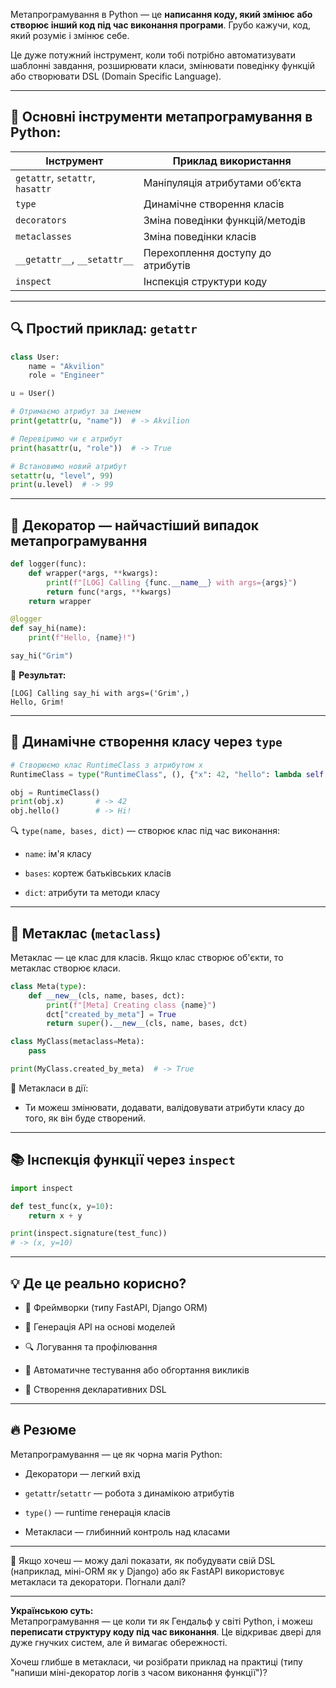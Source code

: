 
Метапрограмування в Python — це **написання коду, який змінює або створює інший код під час виконання програми**. Грубо кажучи, код, який розуміє і змінює себе.

Це дуже потужний інструмент, коли тобі потрібно автоматизувати шаблонні завдання, розширювати класи, змінювати поведінку функцій або створювати DSL (Domain Specific Language).

---

## 🔧 Основні інструменти метапрограмування в Python:

|Інструмент|Приклад використання|
|---|---|
|`getattr`, `setattr`, `hasattr`|Маніпуляція атрибутами об’єкта|
|`type`|Динамічне створення класів|
|`decorators`|Зміна поведінки функцій/методів|
|`metaclasses`|Зміна поведінки класів|
|`__getattr__`, `__setattr__`|Перехоплення доступу до атрибутів|
|`inspect`|Інспекція структури коду|

---

## 🔍 Простий приклад: `getattr`

```python
class User:
    name = "Akvilion"
    role = "Engineer"

u = User()

# Отримаємо атрибут за іменем
print(getattr(u, "name"))  # -> Akvilion

# Перевіримо чи є атрибут
print(hasattr(u, "role"))  # -> True

# Встановимо новий атрибут
setattr(u, "level", 99)
print(u.level)  # -> 99
```

---

## 🧠 Декоратор — найчастіший випадок метапрограмування

```python
def logger(func):
    def wrapper(*args, **kwargs):
        print(f"[LOG] Calling {func.__name__} with args={args}")
        return func(*args, **kwargs)
    return wrapper

@logger
def say_hi(name):
    print(f"Hello, {name}!")

say_hi("Grim")
```

📌 **Результат:**

```
[LOG] Calling say_hi with args=('Grim',)
Hello, Grim!
```

---

## 🧬 Динамічне створення класу через `type`

```python
# Створюємо клас RuntimeClass з атрибутом x
RuntimeClass = type("RuntimeClass", (), {"x": 42, "hello": lambda self: print("Hi!")})

obj = RuntimeClass()
print(obj.x)       # -> 42
obj.hello()        # -> Hi!
```

🔍 `type(name, bases, dict)` — створює клас під час виконання:

- `name`: ім'я класу
    
- `bases`: кортеж батьківських класів
    
- `dict`: атрибути та методи класу
    

---

## 🔮 Метаклас (`metaclass`)

Метаклас — це клас для класів. Якщо клас створює об'єкти, то метаклас створює класи.

```python
class Meta(type):
    def __new__(cls, name, bases, dct):
        print(f"[Meta] Creating class {name}")
        dct["created_by_meta"] = True
        return super().__new__(cls, name, bases, dct)

class MyClass(metaclass=Meta):
    pass

print(MyClass.created_by_meta)  # -> True
```

🧨 Метакласи в дії:

- Ти можеш змінювати, додавати, валідовувати атрибути класу до того, як він буде створений.
    

---

## 📚 Інспекція функції через `inspect`

```python
import inspect

def test_func(x, y=10):
    return x + y

print(inspect.signature(test_func))
# -> (x, y=10)
```

---

## 💡 Де це реально корисно?

- 🚀 Фреймворки (типу FastAPI, Django ORM)
    
- 🔄 Генерація API на основі моделей
    
- 🔍 Логування та профілювання
    
- 🧪 Автоматичне тестування або обгортання викликів
    
- 🧱 Створення декларативних DSL
    

---

## 🔥 Резюме

Метапрограмування — це як чорна магія Python:

- Декоратори — легкий вхід
    
- `getattr`/`setattr` — робота з динамікою атрибутів
    
- `type()` — runtime генерація класів
    
- Метакласи — глибинний контроль над класами
    

---

🔁 Якщо хочеш — можу далі показати, як побудувати свій DSL (наприклад, міні-ORM як у Django) або як FastAPI використовує метакласи та декоратори. Погнали далі?

---

**Українською суть:**  
Метапрограмування — це коли ти як Гендальф у світі Python, і можеш **переписати структуру коду під час виконання**. Це відкриває двері для дуже гнучких систем, але й вимагає обережності.

Хочеш глибше в метакласи, чи розібрати приклад на практиці (типу "напиши міні-декоратор логів з часом виконання функції")?